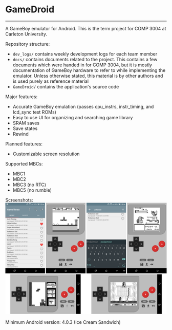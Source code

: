 # GameDroid
---

A GameBoy emulator for Android. This is the term project for COMP 3004 at Carleton University.

Repository structure:
* `dev_logs/` contains weekly development logs for each team member
* `docs/` contains documents related to the project. This contains a few documents which were handed in for COMP 3004, but it is mostly documentation of GameBoy hardware to refer to while implementing the emulator. Unless otherwise stated, this material is by other authors and is used purely as reference material
* `GameDroid/` contains the application's source code

Major features:
* Accurate GameBoy emulation (passes cpu_instrs, instr_timing, and lcd_sync test ROMs)
* Easy to use UI for organizing and searching game library
* SRAM saves
* Save states
* Rewind

Planned features:
* Customizable screen resolution

Supported MBCs:
* MBC1
* MBC2
* MBC3 (no RTC)
* MBC5 (no rumble)

Screenshots:
![Screenshots](screenshots.png)

Minimum Android version: 4.0.3 (Ice Cream Sandwich)
